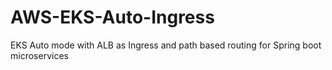 # AWS-EKS-Auto-Ingress
EKS Auto mode with ALB as Ingress and path based routing for Spring boot microservices
